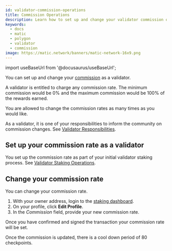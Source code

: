 ```yaml
---
id: validator-commission-operations
title: Commission Operations
description: Learn how to set up and change your validator commission on the Polygon Network.
keywords:
  - docs
  - matic
  - polygon
  - validator
  - commission
image: https://matic.network/banners/matic-network-16x9.png
---
```

import useBaseUrl from '@docusaurus/useBaseUrl';

You can set up and change your [commission](/docs/validate/glossary#commission) as a validator.

A validator is entitled to charge any commission rate. The minimum commission would be 0% and the maximum commission would be 100% of the rewards earned.

You are allowed to change the commission rates as many times as you would like.

As a validator, it is one of your responsibilities to inform the community on commission changes. See [Validator Responsibilities](/docs/validate/validator/responsibilities).

## Set up your commission rate as a validator

You set up the commission rate as part of your initial validator staking process. See [Validator Staking Operations](/docs/validate/validate/validator-staking-operations).

## Change your commission rate

You can change your commission rate.

1. With your owner address, login to the [staking dashboard](https://wallet.polygon.technology/staking/).
1. On your profile, click **Edit Profile**.
1. In the *Commission* field, provide your new commission rate.

Once you have confirmed and signed the transaction your commission rate will be set.

Once the commission is updated, there is a cool down period of 80 checkpoints.
